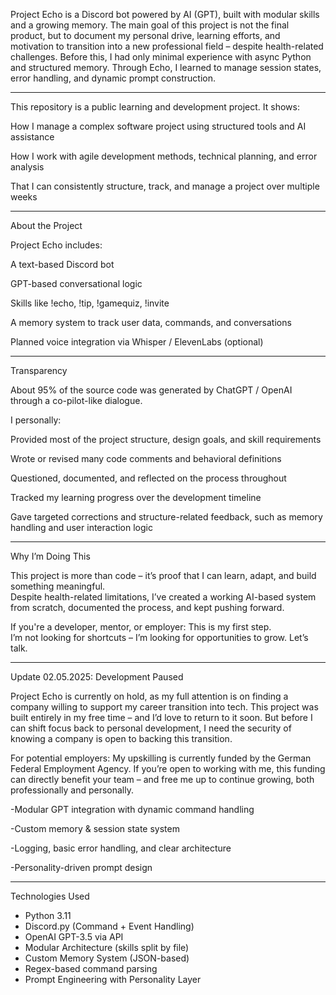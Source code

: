Project Echo is a Discord bot powered by AI (GPT), built with modular skills and a growing memory.
The main goal of this project is not the final product, but to document my personal drive, learning efforts, and motivation to transition into a new professional field – despite health-related challenges.
Before this, I had only minimal experience with async Python and structured memory. Through Echo, I learned to manage session states, error handling, and dynamic prompt construction.
__________________________________________________________________________________________________________________
This repository is a public learning and development project. It shows:

How I manage a complex software project using structured tools and AI assistance

How I work with agile development methods, technical planning, and error analysis

That I can consistently structure, track, and manage a project over multiple weeks
__________________________________________________________________________________________________________________
About the Project

Project Echo includes:

A text-based Discord bot

GPT-based conversational logic

Skills like !echo, !tip, !gamequiz, !invite

A memory system to track user data, commands, and conversations

Planned voice integration via Whisper / ElevenLabs (optional)
__________________________________________________________________________________________________________________
Transparency

About 95% of the source code was generated by ChatGPT / OpenAI through a co-pilot-like dialogue.

I personally:

Provided most of the project structure, design goals, and skill requirements

Wrote or revised many code comments and behavioral definitions

Questioned, documented, and reflected on the process throughout

Tracked my learning progress over the development timeline

Gave targeted corrections and structure-related feedback, such as memory handling and user interaction logic
__________________________________________________________________________________________________________________
Why I’m Doing This

This project is more than code – it’s proof that I can learn, adapt, and build something meaningful.  
Despite health-related limitations, I’ve created a working AI-based system from scratch, documented the process, and kept pushing forward.

If you're a developer, mentor, or employer: This is my first step.  
I’m not looking for shortcuts – I’m looking for opportunities to grow. Let’s talk.
__________________________________________________________________________________________________________________
Update 02.05.2025: Development Paused

Project Echo is currently on hold, as my full attention is on finding a company willing to support my career transition into tech.
This project was built entirely in my free time – and I’d love to return to it soon.
But before I can shift focus back to personal development, I need the security of knowing a company is open to backing this transition.

For potential employers:
My upskilling is currently funded by the German Federal Employment Agency.
If you’re open to working with me, this funding can directly benefit your team – and free me up to continue growing, both professionally and personally.

-Modular GPT integration with dynamic command handling

-Custom memory & session state system

-Logging, basic error handling, and clear architecture

-Personality-driven prompt design
__________________________________________________________________________________________________________________
Technologies Used

- Python 3.11
- Discord.py (Command + Event Handling)
- OpenAI GPT-3.5 via API
- Modular Architecture (skills split by file)
- Custom Memory System (JSON-based)
- Regex-based command parsing
- Prompt Engineering with Personality Layer